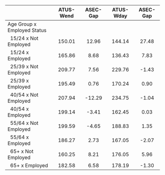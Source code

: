 
|                      |    ATUS-Wend |     ASEC-Gap |    ATUS-Wday |     ASEC-Gap |
| -------------------- | :----------: | :----------: | :----------: | :----------: |
| Age Group x Employed Status |              |              |              |              |
| &nbsp;&nbsp;15/24 x Not Employed |       150.01 |        12.96 |       144.14 |        27.48 |
| &nbsp;&nbsp;15/24 x Employed |       165.86 |         8.68 |       136.43 |         7.83 |
| &nbsp;&nbsp;25/39 x Not Employed |       209.77 |         7.56 |       229.76 |        -1.43 |
| &nbsp;&nbsp;25/39 x Employed |       195.49 |         0.76 |       170.24 |         0.90 |
| &nbsp;&nbsp;40/54 x Not Employed |       207.94 |       -12.29 |       234.75 |        -1.04 |
| &nbsp;&nbsp;40/54 x Employed |       199.14 |        -3.41 |       162.45 |         0.03 |
| &nbsp;&nbsp;55/64 x Not Employed |       199.59 |        -4.65 |       188.83 |         1.35 |
| &nbsp;&nbsp;55/64 x Employed |       186.27 |         2.73 |       167.05 |        -2.07 |
| &nbsp;&nbsp;65+ x Not Employed |       160.25 |         8.21 |       176.05 |         5.96 |
| &nbsp;&nbsp;65+ x Employed |       182.58 |         6.58 |       178.19 |        -1.30 |

